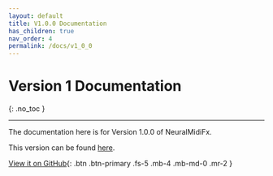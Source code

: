 ```yaml
---
layout: default
title: V1.0.0 Documentation
has_children: true
nav_order: 4
permalink: /docs/v1_0_0
---
```


# Version 1 Documentation
{: .no_toc }

---

The documentation here is for Version 1.0.0 of NeuralMidiFx.

This version can be found [here](https://github.com/behzadhaki/NeuralMidiFXPlugin/releases/tag/v1.0.0).

[View it on GitHub][repo]{: .btn .btn-primary .fs-5 .mb-4 .mb-md-0 .mr-2 }

[repo]: https://github.com/behzadhaki/NeuralMidiFXPlugin/releases/tag/v1.0.0